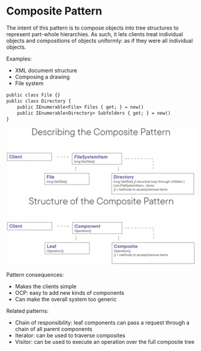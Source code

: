 ﻿# Composite Pattern
The intent of this pattern is to compose objects into tree structures to represent part-whole hierarchies. As such, it lets clients treat individual objects and compositions of objects uniformly: as if they were all individual objects.

Examples:
- XML document structure
- Composing a drawing
- File system
````
public class File {}
public class Directory {
    public IEnumerable<File> Files { get; } = new()
    public IEnumerable<Directory> Subfolders { get; } = new()    
}
````

![](CompositePattern.png)
![](CompositePatternStructure.png)

Pattern consequences:
- Makes the clients simple
- OCP: easy to add new kinds of components
- Can make the overall system too generic

Related patterns:
- Chain of responsibility: leaf components can pass a request through a chain of all parent components
- Iterator: can be used to traverse composites
- Visitor: can be used to execute an operation over the full composite tree